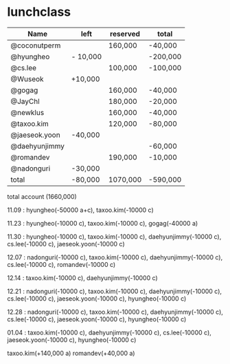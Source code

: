 # lunchclass

Name          |   left   | reserved|     total  | 
------------- |----------|---------| -----------|
@coconutperm  |          | 160,000 |   -40,000  |
@hyungheo     | - 10,000 |         |   -200,000 |
@cs.lee       |          | 100,000 |   -100,000 |
@Wuseok       |  +10,000 |         |            |
@gogag        |          | 160,000 |   -40,000  |
@JayChl       |          | 180,000 |   -20,000  |
@newklus      |          | 160,000 |   -40,000  |
@taxoo.kim    |          | 120,000 |   -80,000  |
@jaeseok.yoon |  -40,000 |         |            |
@daehyunjimmy |          |         |   -60,000  |
@romandev     |          | 190,000 |   -10,000  |
@nadonguri    |  -30,000 |         |            |
   total      |  -80,000 | 1070,000|   -590,000 |

total account (1660,000)

11.09 : hyungheo(-50000 a+c), taxoo.kim(-10000 c)

11.23 : hyungheo(-10000 c), taxoo.kim(-10000 c), gogag(-40000 a)

11.30 : hyungheo(-10000 c), taxoo.kim(-10000 c), daehyunjimmy(-10000 c), cs.lee(-10000 c), jaeseok.yoon(-10000 c)

12.07 : nadonguri(-10000 c), taxoo.kim(-10000 c), daehyunjimmy(-10000 c), cs.lee(-10000 c), romandev(-10000 c)

12.14 : taxoo.kim(-10000 c), daehyunjimmy(-10000 c)

12.21 : nadonguri(-10000 c), taxoo.kim(-10000 c), daehyunjimmy(-10000 c), cs.lee(-10000 c), jaeseok.yoon(-10000 c), hyungheo(-10000 c)

12.28 : nadonguri(-10000 c), taxoo.kim(-10000 c), daehyunjimmy(-10000 c), cs.lee(-10000 c), jaeseok.yoon(-10000 c), hyungheo(-10000 c)

01.04 : taxoo.kim(-10000 c), daehyunjimmy(-10000 c), cs.lee(-10000 c), jaeseok.yoon(-10000 c), hyungheo(-10000 c)

taxoo.kim(+140,000 a) romandev(+40,000 a)
